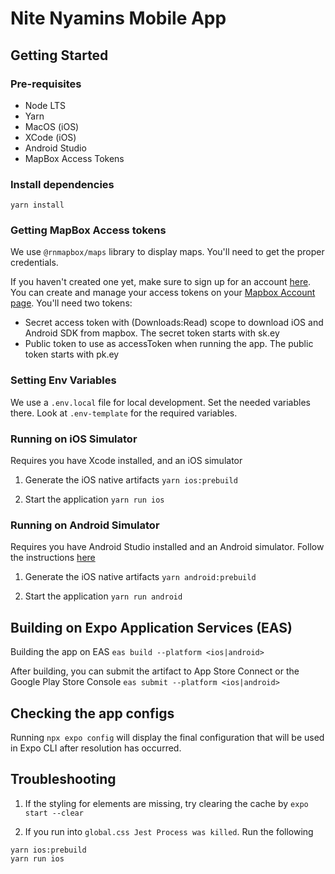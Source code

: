 # Nite Nyamins Mobile App

## Getting Started

### Pre-requisites
- Node LTS
- Yarn
- MacOS (iOS)
- XCode (iOS)
- Android Studio
- MapBox Access Tokens

### Install dependencies
`yarn install`

### Getting MapBox Access tokens
We use `@rnmapbox/maps` library to display maps. You'll need to get the proper credentials. 

If you haven't created one yet, make sure to sign up for an account [here](https://www.mapbox.com/signup/). 
You can create and manage your access tokens on your [Mapbox Account page](https://www.mapbox.com/account/).
You'll need two tokens:
- Secret access token with (Downloads:Read) scope to download iOS and Android SDK from mapbox. The secret token starts with sk.ey
- Public token to use as accessToken when running the app. The public token starts with pk.ey

### Setting Env Variables
We use a `.env.local` file for local development. Set the needed variables there.
Look at `.env-template` for the required variables.

### Running on iOS Simulator
Requires you have Xcode installed, and an iOS simulator
1. Generate the iOS native artifacts
`yarn ios:prebuild`

2. Start the application
`yarn run ios`

### Running on Android Simulator
Requires you have Android Studio installed and an Android simulator.
Follow the instructions [here](https://docs.expo.dev/get-started/set-up-your-environment/?platform=android&device=simulated&mode=development-build&buildEnv=local)
1. Generate the iOS native artifacts
   `yarn android:prebuild`

2. Start the application
   `yarn run android`

## Building on Expo Application Services (EAS)
Building the app on EAS
`eas build --platform <ios|android>`

After building, you can submit the artifact to App Store Connect or the Google Play Store Console
`eas submit --platform <ios|android>`

## Checking the app configs
Running `npx expo config` will display the final configuration that will be used in Expo CLI after resolution has occurred.

## Troubleshooting
1. If the styling for elements are missing, try clearing the cache by 
`expo start --clear`

2. If you run into `global.css Jest Process was killed`. Run the following
```
yarn ios:prebuild
yarn run ios
```
